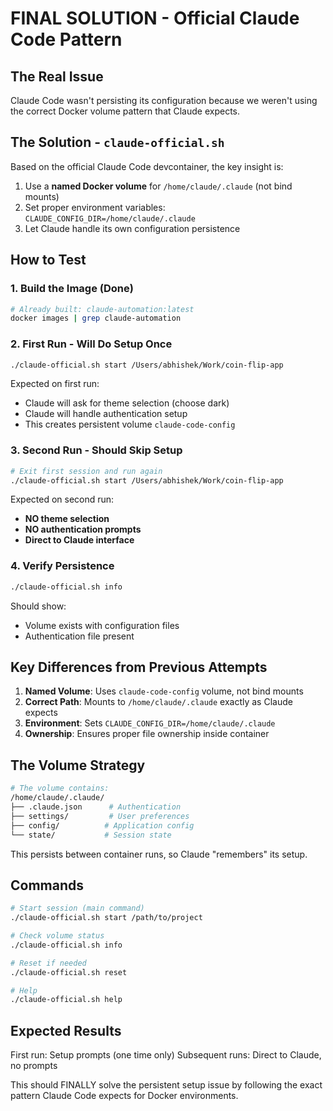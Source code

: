 # FINAL SOLUTION - Official Claude Code Pattern

## The Real Issue
Claude Code wasn't persisting its configuration because we weren't using the correct Docker volume pattern that Claude expects.

## The Solution - `claude-official.sh`

Based on the official Claude Code devcontainer, the key insight is:
1. Use a **named Docker volume** for `/home/claude/.claude` (not bind mounts)
2. Set proper environment variables: `CLAUDE_CONFIG_DIR=/home/claude/.claude`
3. Let Claude handle its own configuration persistence

## How to Test

### 1. Build the Image (Done)
```bash
# Already built: claude-automation:latest
docker images | grep claude-automation
```

### 2. First Run - Will Do Setup Once
```bash
./claude-official.sh start /Users/abhishek/Work/coin-flip-app
```

Expected on first run:
- Claude will ask for theme selection (choose dark)
- Claude will handle authentication setup
- This creates persistent volume `claude-code-config`

### 3. Second Run - Should Skip Setup
```bash
# Exit first session and run again
./claude-official.sh start /Users/abhishek/Work/coin-flip-app
```

Expected on second run:
- **NO theme selection**
- **NO authentication prompts**
- **Direct to Claude interface**

### 4. Verify Persistence
```bash
./claude-official.sh info
```

Should show:
- Volume exists with configuration files
- Authentication file present

## Key Differences from Previous Attempts

1. **Named Volume**: Uses `claude-code-config` volume, not bind mounts
2. **Correct Path**: Mounts to `/home/claude/.claude` exactly as Claude expects
3. **Environment**: Sets `CLAUDE_CONFIG_DIR=/home/claude/.claude`
4. **Ownership**: Ensures proper file ownership inside container

## The Volume Strategy

```bash
# The volume contains:
/home/claude/.claude/
├── .claude.json      # Authentication
├── settings/         # User preferences  
├── config/          # Application config
└── state/           # Session state
```

This persists between container runs, so Claude "remembers" its setup.

## Commands

```bash
# Start session (main command)
./claude-official.sh start /path/to/project

# Check volume status
./claude-official.sh info

# Reset if needed
./claude-official.sh reset

# Help
./claude-official.sh help
```

## Expected Results

First run: Setup prompts (one time only)
Subsequent runs: Direct to Claude, no prompts

This should FINALLY solve the persistent setup issue by following the exact pattern Claude Code expects for Docker environments.